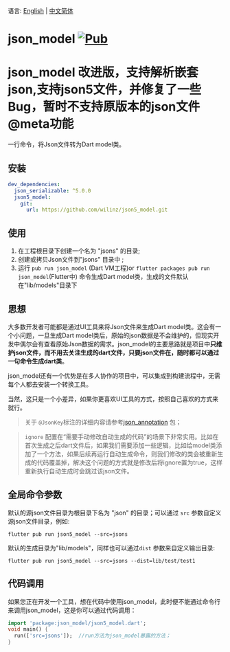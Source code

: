 
语言: [English](README.md) | [中文简体](README-ZH.md)


# json_model [![Pub](https://img.shields.io/pub/v/json_model.svg?style=flat-square)](https://pub.dartlang.org/packages/json_model)

# json_model 改进版，支持解析嵌套json,支持json5文件，并修复了一些Bug，暂时不支持原版本的json文件@meta功能
一行命令，将Json文件转为Dart model类。

## 安装

```yaml
dev_dependencies: 
  json_serializable: ^5.0.0
  json5_model:
    git:
      url: https://github.com/wilinz/json5_model.git
```

## 使用

1. 在工程根目录下创建一个名为 "jsons" 的目录;
2. 创建或拷贝Json文件到"jsons" 目录中 ;
3. 运行 `pub run json_model` (Dart VM工程)or `flutter packages pub run json_model`(Flutter中) 命令生成Dart model类，生成的文件默认在"lib/models"目录下

## 思想

大多数开发者可能都是通过UI工具来将Json文件来生成Dart model类。这会有一个小问题，一旦生成Dart model类后，原始的json数据是不会维护的，但现实开发中偶尔会有查看原始Json数据的需求。json_model的主要思路就是项目中**只维护json文件，而不用去关注生成的dart文件，只要json文件在，随时都可以通过一句命令生成dart类**。

json_model还有一个优势是在多人协作的项目中，可以集成到构建流程中，无需每个人都去安装一个转换工具。

当然，这只是一个小差异，如果你更喜欢UI工具的方式，按照自己喜欢的方式来就行。

> 关于 `@JsonKey`标注的详细内容请参考[json_annotation](https://pub.dev/packages/json_annotation) 包；

> `ignore` 配置在“需要手动修改自动生成的代码”的场景下非常实用。比如在首次生成之后dart文件后，如果我们需要添加一些逻辑，比如给model类添加了一个方法，如果后续再运行自动生成命令，则我们修改的类会被重新生成的代码覆盖掉，解决这个问题的方式就是修改后将ignore置为true，这样重新执行自动生成时会跳过该json文件。

##  全局命令参数

默认的源json文件目录为根目录下名为 "json" 的目录；可以通过 `src` 参数自定义源json文件目录，例如:

```shell
flutter pub run json5_model --src=jsons
```

默认的生成目录为"lib/models"，同样也可以通过`dist` 参数来自定义输出目录:

```shell
flutter pub run json5_model --src=jsons --dist=lib/test/test1
```

## 代码调用

如果您正在开发一个工具，想在代码中使用json_model，此时便不能通过命令行来调用json_model，这是你可以通过代码调用：

```dart
import 'package:json_model/json5_model.dart';
void main() {
  run(['src=jsons']);  //run方法为json_model暴露的方法；
}
```

